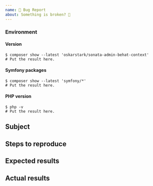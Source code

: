 ```yaml
---
name: 🐞 Bug Report
about: Something is broken? 🔨
---
```


<!--
    Before you open an issue, make sure this one does not already exist.
-->

<!--
    If you are reporting a bug, please try to fill in the following.
    Otherwise remove it.
-->

### Environment

#### Version

```
$ composer show --latest 'oskarstark/sonata-admin-behat-context'
# Put the result here.
```

#### Symfony packages

```
$ composer show --latest 'symfony/*'
# Put the result here.
```

#### PHP version

```
$ php -v
# Put the result here.
```

## Subject

<!--
    Give here as many details as possible.
    Next sections are for ERRORS only.
-->

## Steps to reproduce

## Expected results

## Actual results

<!--
    If it's an error message or piece of code, use code block tags,
    and make sure you provide the whole stack trace(s),
    not just the first error message you can see.
    More details here: https://github.com/sonata-project/SonataAdminBundle/blob/3.x/CONTRIBUTING.md#issues
-->
